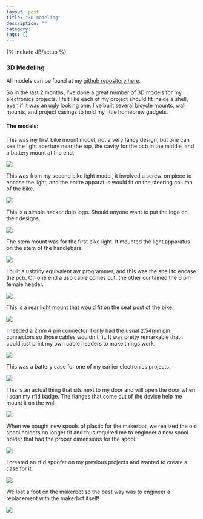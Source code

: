 ```yaml
---
layout: post
title: "3D modeling"
description: ""
category: 
tags: []
---
```

{% include JB/setup %}

### 3D Modeling

All models can be found at my [github repository here](https://github.com/deanmao/scad).

So in the last 2 months, I've done a great number of 3D models for my electronics projects.  I felt like each of
my project should fit inside a shell, even if it was an ugly looking one.  I've built several bicycle mounts, wall
mounts, and project casings to hold my little homebrew gadgets.  

#### The models:

This was my first bike mount model, not a very fancy design, but one can see the light aperture near the top, the
cavity for the pcb in the middle, and a battery mount at the end.   

<img src="/images/front_light.png">

This was from my second bike light model, it involved a screw-on piece to encase the light, and the entire apparatus
would fit on the steering column of the bike.

<img src="/images/front_light2.png">

This is a simple hacker dojo logo.  Should anyone want to put the logo on their designs.

<img src="/images/dojo_logo.png">

The stem mount was for the first bike light.  It mounted the light apparatus on the stem of the handlebars.

<img src="/images/stem_mount.png">

I built a usbtiny equivalent avr programmer, and this was the shell to encase the pcb.  On one end a usb cable comes
out, the other contained the 6 pin female header.

<img src="/images/usbtiny.png">

This is a rear light mount that would fit on the seat post of the bike.

<img src="/images/rear_light.png">

I needed a 2mm 4 pin connector.  I only had the usual 2.54mm pin connectors so those cables wouldn't fit.  It was pretty
remarkable that I could just print my own cable headers to make things work.

<img src="/images/connector.png">

This was a battery case for one of my earlier electronics projects.

<img src="/images/battery_case.png">

This is an actual thing that sits next to my door and will open the door when I scan my rfid badge.  The flanges that
come out of the device help me mount it on the wall.

<img src="/images/door_opener.png">

When we bought new spools of plastic for the makerbot, we realized the old spool holders no longer fit and thus required
me to engineer a new spool holder that had the proper dimensions for the spool.

<img src="/images/octave_spool_holder.png">

I created an rfid spoofer on my previous projects and wanted to create a case for it.

<img src="/images/rfid_spoofer.png">

We lost a foot on the makerbot so the best way was to engineer a replacement with the makerbot itself!

<img src="/images/replicator_foot.png">


